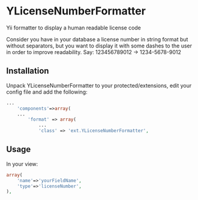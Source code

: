 YLicenseNumberFormatter
=======================

Yii formatter to display a human readable license code

Consider you have in your database a license number in string format but without separators, but you want to display it with some dashes to the user in order to improve readability.
Say:
    123456789012 -> 1234-5678-9012

Installation
------------
Unpack YLicenseNumberFormatter to your protected/extensions, edit your config file and add the following:
``` php
...
    'components'=>array(
    ...
        'format' => array(
            ...
            'class' => 'ext.YLicenseNumberFormatter',
```

Usage
-----
In your view:
```php
array(
    'name'=>'yourFieldName',
    'type'=>'licenseNumber',
),
```
